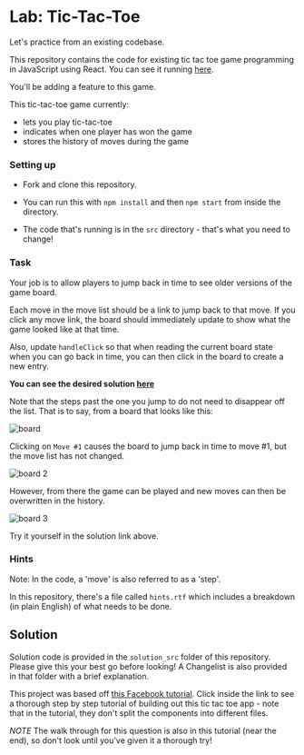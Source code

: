 # Lab: Tic-Tac-Toe

Let's practice from an existing codebase.

This repository contains the code for existing tic tac toe game programming in JavaScript using React. You can see it running [here](https://susiremondi.github.io/tictacReact/).

You'll be adding a feature to this game.

This tic-tac-toe game currently:

* lets you play tic-tac-toe
* indicates when one player has won the game
* stores the history of moves during the game

### Setting up

* Fork and clone this repository.

* You can run this with `npm install` and then `npm start` from inside the directory.

* The code that's running is in the `src` directory - that's what you need to change!

### Task

Your job is to allow players to jump back in time to see older versions of the game board.

Each move in the move list should be a link to jump back to that move. If you click any move link, the board should immediately update to show what the game looked like at that time.

Also, update `handleClick` so that when reading the current board state when you can go back in time, you can then click in the board to create a new entry.

**You can see the desired solution [here](https://susiremondi.github.io/tictacSolution/)**

Note that the steps past the one you jump to do not need to disappear off the list. That is to say, from a board that looks like this:

![board](board.png)

Clicking on `Move #1` causes the board to jump back in time to move #1, but the move list has not changed.

![board 2](./board2.png)

However, from there the game can be played and new moves can then be overwritten in the history.

![board 3](./board3.png)

Try it yourself in the solution link above.


### Hints

Note: In the code, a 'move' is also referred to as a 'step'.

In this repository, there's a file called `hints.rtf` which includes a breakdown (in plain English) of what needs to be done.


## Solution

Solution code is provided in the `solution_src` folder of this repository. Please give this your best go before looking! A Changelist is also provided in that folder with a brief explanation.

This project was based off [this Facebook tutorial](https://facebook.github.io/react/tutorial/tutorial.html
). Click inside the link to see a thorough step by step tutorial of building out this tic tac toe app - note that in the tutorial, they don't split the components into different files.

*NOTE* The walk through for this question is also in this tutorial (near the end), so don't look until you've given it a thorough try!
